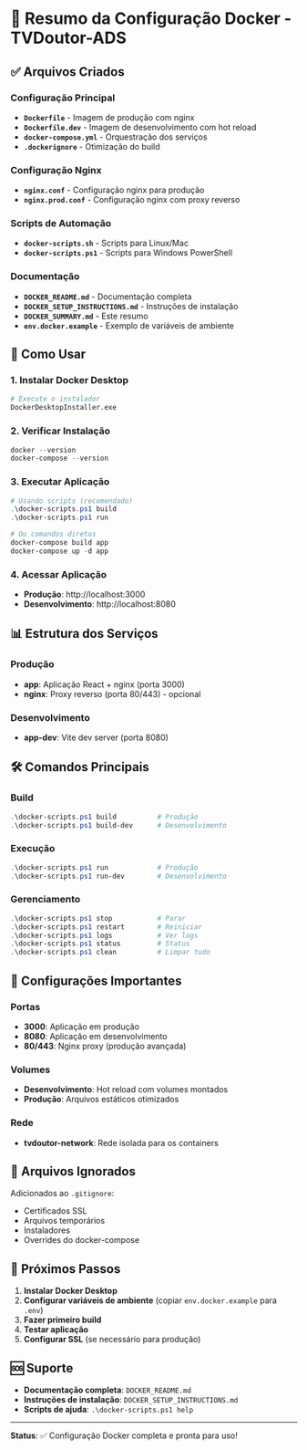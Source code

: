 # 🐳 Resumo da Configuração Docker - TVDoutor-ADS

## ✅ Arquivos Criados

### Configuração Principal
- **`Dockerfile`** - Imagem de produção com nginx
- **`Dockerfile.dev`** - Imagem de desenvolvimento com hot reload
- **`docker-compose.yml`** - Orquestração dos serviços
- **`.dockerignore`** - Otimização do build

### Configuração Nginx
- **`nginx.conf`** - Configuração nginx para produção
- **`nginx.prod.conf`** - Configuração nginx com proxy reverso

### Scripts de Automação
- **`docker-scripts.sh`** - Scripts para Linux/Mac
- **`docker-scripts.ps1`** - Scripts para Windows PowerShell

### Documentação
- **`DOCKER_README.md`** - Documentação completa
- **`DOCKER_SETUP_INSTRUCTIONS.md`** - Instruções de instalação
- **`DOCKER_SUMMARY.md`** - Este resumo
- **`env.docker.example`** - Exemplo de variáveis de ambiente

## 🚀 Como Usar

### 1. Instalar Docker Desktop
```bash
# Execute o instalador
DockerDesktopInstaller.exe
```

### 2. Verificar Instalação
```powershell
docker --version
docker-compose --version
```

### 3. Executar Aplicação
```powershell
# Usando scripts (recomendado)
.\docker-scripts.ps1 build
.\docker-scripts.ps1 run

# Ou comandos diretos
docker-compose build app
docker-compose up -d app
```

### 4. Acessar Aplicação
- **Produção**: http://localhost:3000
- **Desenvolvimento**: http://localhost:8080

## 📊 Estrutura dos Serviços

### Produção
- **app**: Aplicação React + nginx (porta 3000)
- **nginx**: Proxy reverso (porta 80/443) - opcional

### Desenvolvimento
- **app-dev**: Vite dev server (porta 8080)

## 🛠️ Comandos Principais

### Build
```powershell
.\docker-scripts.ps1 build          # Produção
.\docker-scripts.ps1 build-dev      # Desenvolvimento
```

### Execução
```powershell
.\docker-scripts.ps1 run            # Produção
.\docker-scripts.ps1 run-dev        # Desenvolvimento
```

### Gerenciamento
```powershell
.\docker-scripts.ps1 stop           # Parar
.\docker-scripts.ps1 restart        # Reiniciar
.\docker-scripts.ps1 logs           # Ver logs
.\docker-scripts.ps1 status         # Status
.\docker-scripts.ps1 clean          # Limpar tudo
```

## 🔧 Configurações Importantes

### Portas
- **3000**: Aplicação em produção
- **8080**: Aplicação em desenvolvimento
- **80/443**: Nginx proxy (produção avançada)

### Volumes
- **Desenvolvimento**: Hot reload com volumes montados
- **Produção**: Arquivos estáticos otimizados

### Rede
- **tvdoutor-network**: Rede isolada para os containers

## 📁 Arquivos Ignorados

Adicionados ao `.gitignore`:
- Certificados SSL
- Arquivos temporários
- Instaladores
- Overrides do docker-compose

## 🎯 Próximos Passos

1. **Instalar Docker Desktop**
2. **Configurar variáveis de ambiente** (copiar `env.docker.example` para `.env`)
3. **Fazer primeiro build**
4. **Testar aplicação**
5. **Configurar SSL** (se necessário para produção)

## 🆘 Suporte

- **Documentação completa**: `DOCKER_README.md`
- **Instruções de instalação**: `DOCKER_SETUP_INSTRUCTIONS.md`
- **Scripts de ajuda**: `.\docker-scripts.ps1 help`

---

**Status**: ✅ Configuração Docker completa e pronta para uso!

